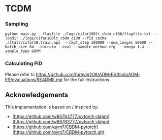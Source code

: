 # TCDM

### Sampling 
  
 ``` python main.py --flagfile ./logs/cifar100lt_cbdm_c100/flagfile.txt --logdir ./logs/cifar100lt_cbdm_c100 --fid_cache ./stats/cifar10.train.npz  --ckpt_step 300000 --num_images 50000 --batch_size 64 --notrain --eval --sample_method cfg  --omega 1.4 --sample_type DDPM ```

### Calculating FID
Please refer to https://github.com/forever208/ADM-ES/blob/ADM-ES/evaluations/README.md for the full instructions

## Acknowledgements

This implementation is based on / inspired by:

- [https://github.com/w86763777/pytorch-ddpm](https://github.com/w86763777/pytorch-ddpm) 
- [https://github.com/qym7/CBDM-pytorch](https://github.com/qym7/CBDM-pytorch.git)

